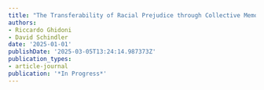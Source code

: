 ```yaml
---
title: "The Transferability of Racial Prejudice through Collective Memory: The Marocchinate"
authors:
- Riccardo Ghidoni
- David Schindler
date: '2025-01-01'
publishDate: '2025-03-05T13:24:14.987373Z'
publication_types:
- article-journal
publication: '*In Progress*'
---
```

